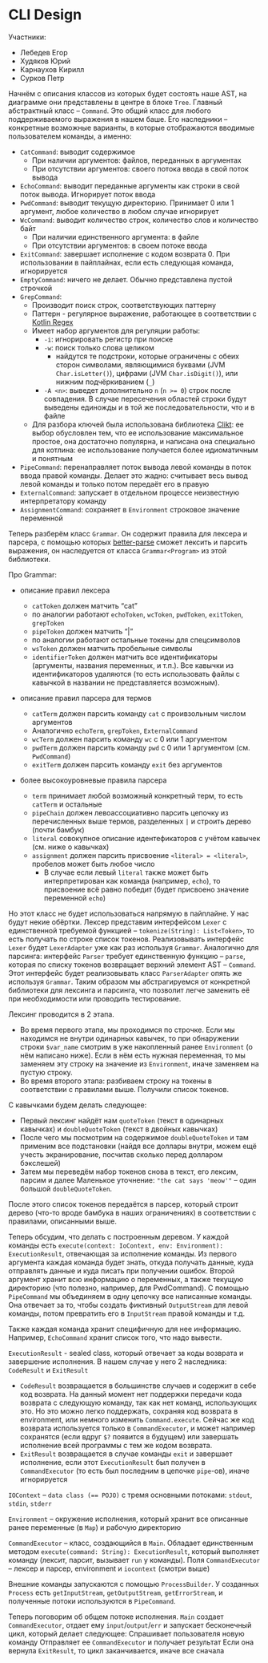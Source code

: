 # CLI Design

Участники:
- Лебедев Егор
- Худяков Юрий
- Карнаухов Кирилл
- Сурков Петр

Начнём с описания классов из которых будет состоять наше AST, на диаграмме они представлены в центре в блоке `Tree`. 
Главный абстрактный класс – `Command`. Это общий класс для любого поддерживаемого выражения в нашем баше. 
Его наследники – конкретные возможные варианты, в которые отображаются вводимые пользователем команды, а именно: 
- `CatCommand`: выводит содержимое
  - При наличии аргументов: файлов, переданных в аргументах
  - При отсутствии аргументов: своего потока ввода в свой поток вывода
- `EchoCommand`: выводит переданные аргументы как строки в свой поток вывода. Игнорирует поток ввода
- `PwdCommand`: выводит текущую директорию. Принимает 0 или 1 аргумент, любое количество в любом случае игнорирует
- `WcCommand`: выводит количество строк, количество слов и количество байт
  - При наличии единственного аргумента: в файле
  - При отсутствии аргументов: в своем потоке ввода
- `ExitCommand`: завершает исполнение с кодом возврата 0. При использовании в пайплайнах, если есть следующая
команда, игнорируется
- `EmptyCommand`: ничего не делает. Обычно представлена пустой строчкой
- `GrepCommand`:
  - Производит поиск строк, соответствующих паттерну
  - Паттерн - регулярное выражение, работающее в соответствии с [Kotlin Regex](https://kotlinlang.org/api/latest/jvm/stdlib/kotlin.text/-regex/)
  - Имеет набор аргументов для регуляции работы:
    - `-i`: игнорировать регистр при поиске
    - `-w`: поиск только слова целиком
      - найдутся те подстроки, которые ограничены с обеих сторон символами, 
      являющимися буквами (JVM `Char.isLetter()`), цифрами (JVM `Char.isDigit()`), или нижним подчёркиванием (`_`) 
    - `-A <n>`: выведет дополнительно `n` (`n >= 0`) строк после совпадения. В случае пересечения областей строки будут
    выведены единожды и в той же последовательности, что и в файле
  - Для разбора ключей была использована библиотека [Clikt](https://ajalt.github.io/clikt/): ее выбор обусловлен тем, что ее использование максимальное простое, она достаточно популярна, и написана она специально для котлина: ее использование получается более идиоматичным и понятным
- `PipeCommand`: перенаправляет поток вывода левой команды в поток ввода правой команды. Делает это жадно: 
считывает весь вывод левой команды и только потом передаёт его в правую
- `ExternalCommand`: запускает в отдельном процессе неизвестную интерпретатору команду
- `AssignmentCommand`: сохраняет в `Environment` строковое значение переменной 


Теперь разберём класс `Grammar`. Он содержит правила для лексера и парсера, с помощью которых [better-parse](https://github.com/h0tk3y/better-parse) сможет лексить и парсить выражения, он наследуется от класса `Grammar<Program>` из этой библиотеки.

Про Grammar:
- описание правил лексера
  - `catToken` должен матчить “cat”
  - по аналогии работают `echoToken`, `wcToken`, `pwdToken`, `exitToken`, `grepToken`
  - `pipeToken` должен матчить “|”
  - по аналогии работают остальные токены для спецсимволов
  - `wsToken` должен матчить пробельные символы
  - `identifierToken` должен матчить все идентификаторы (аргументы, названия переменных, и т.п.). 
  Все кавычки из идентификаторов удаляются (то есть использовать файлы с кавычкой в названии не представляется
  возможным).
  
- описание правил парсера для термов
  - `catTerm` должен парсить команду `cat` с проивзольным числом аргументов
  - Аналогично `echoTerm`, `grepToken`, `ExternalCommand`
  - `wcTerm` должен парсить команду `wc` с 0 или 1 аргументом
  - `pwdTerm` должен парсить команду `pwd` с 0 или 1 аргументом (см. `PwdCommand`)
  - `exitTerm` должен парсить команду `exit` без аргументов

- более высокоуровневые правила парсера
  - `term` принимает любой возможный конкретный терм, то есть `catTerm` и остальные
  - `pipeChain` должен левоассоциативно парсить цепочку из перечисленных выше термов, разделенных `|` и строить дерево
  (почти бамбук)
  - `literal` совокупное описание идентефикаторов с учётом кавычек (см. ниже о кавычках)
  - `assignment` должен парсить присвоение `<literal> = <literal>`, пробелов может быть любое число
    - В случае если левый `literal` также может быть интерпретирован как команда (например, `echo`), то присвоение всё
    равно победит (будет присвоено значение переменной `echo`)
  

Но этот класс не будет использоваться напрямую в пайплайне. У нас будут некие обёртки. Лексер представим интерфейсом `Lexer` с единственной требуемой функцией – `tokenize(String): List<Token>`, то есть получать по строке список токенов. Реализовывать интерфейс `Lexer` будет `LexerAdapter` уже как раз используя `Grammar`. Аналогично для парсинга: интерфейс `Parser` требует единственную функцию – `parse`, которая по списку токенов возвращает верхний элемент AST – `Command`. Этот интерфейс будет реализовывать класс `ParserAdapter` опять же используя `Grammar`. Таким образом мы абстрагируемся от конкретной библиотеки для лексинга и парсинга, что позволит легче заменить её при необходимости или проводить тестирование.


Лексинг проводится в 2 этапа.
- Во время первого этапа, мы проходимся по строчке. Если мы находимся не внутри одинарных кавычек, то при обнаружении строки `$var_name` смотрим в уже накопленный ранее `Environment` (о нём написано ниже). Если в нём есть нужная переменная, то мы заменяем эту строку на значение из `Environment`, иначе заменяем на пустую строку.
- Во время второго этапа: разбиваем строку на токены в соответствии с правилами выше. Получили список токенов.

С кавычками будем делать следующее:
- Первый лексинг найдёт нам `quoteToken` (текст в одинарных кавычках) и `doubleQuoteToken` (текст в двойных кавычках)
- После чего мы посмотрим на содержимое `doubleQuoteToken` и там применим все подстановки (найдя все доллары внутри, можем ещё учесть экранирование, посчитав сколько перед долларом бэкслешей)
- Затем мы переведём набор токенов снова в текст, его лексим, парсим и далее
Маленькое уточнение: `"the cat says 'meow'"` – один большой `doubleQuoteToken`.

После этого список токенов передаётся в парсер, который строит дерево (что-то вроде бамбука в наших ограничениях) в соответствии с правилами, описанными выше.

Теперь обсудим, что делать с построенным деревом. У каждой команды есть `execute(context: IoContext, env: Environment): ExecutionResult`, отвечающая за исполнение команды. Из первого аргумента каждая команда будет знать, откуда получать данные, куда отправлять данные и куда писать при получении ошибок. Второй аргумент хранит всю информацию о переменных, а также текущую директорию (что полезно, например, для PwdCommand). С помощью `PipeCommand` мы объединяем в одну цепочку все написанные команды. Она отвечает за то, чтобы создать фиктивный `OutputStream` для левой команды, потом превратить его в `InputStream` правой команды и т.д.

Также каждая команда хранит специфичную для нее информацию. Например, `EchoCommand` хранит список того, что надо вывести. 

`ExecutionResult` - sealed class, который отвечает за коды возврата и завершение исполнения. В нашем случае у него 2 наследника: `CodeResult` и `ExitResult`
- `CodeResult` возвращается в большинстве случаев и содержит в себе код возврата. На данный момент нет поддержки передачи кода возврата с следующую команду, так как нет команд, использующих это. Но это можно легко поддержать, сохраняя код возврата в environment, или немного изменить `Command.execute`. Сейчас же код возврата используется только в `CommandExecutor`, и может например сохранятся (если вдруг `$?` появится в будущем) или завершать исполнение всей программы с тем же кодом возврата.
- `ExitResult` возвращается в случае команды `exit` и завершает исполнение, если этот `ExecutionResult` был получен в `CommandExecutor` (то есть был последним в цепочке `pipe`-ов), иначе игнорируется

`IOContext` – `data class (== POJO)` с тремя основными потоками: `stdout`, `stdin`, `stderr`

`Environment` – окружение исполнения, который хранит все описанные ранее переменные (в `Map`) и рабочую директорию

`CommandExecutor` – класс, создающийся в `Main`. Обладает единственным методом `execute(command: String): ExecutionResult`, который выполняет команду (лексит, парсит, вызывает `run` у команды).
Поля `CommandExecutor` – лексер и парсер, environment и `iocontext` (смотри выше)

Внешние команды запускаются с помощью `ProcessBuilder`. У созданных `Process` есть `getInputStream`, `getOutputStream`, `getErrorStream`, и полученные потоки используются в `PipeCommand`.


Теперь поговорим об общем потоке исполнения. `Main` создает `CommandExecutor`, отдает ему `input`/`output`/`err` и запускает бесконечный цикл, который делает следующее:
Спрашивает пользователя новую команду
Отправляет ее `CommandExecutor` и получает результат
Если она вернула `ExitResult`, то цикл заканчивается, иначе все сначала
